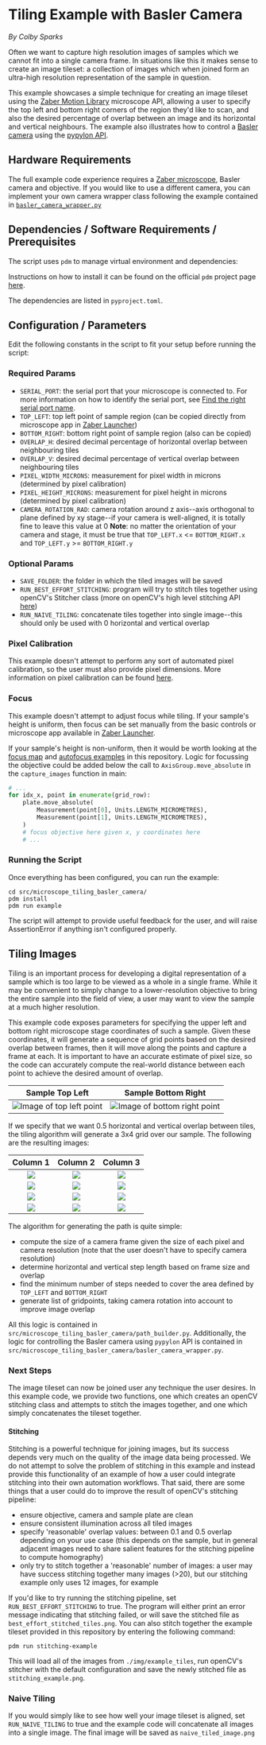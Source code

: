 # Tiling Example with Basler Camera

*By Colby Sparks*

Often we want to capture high resolution images of samples which we cannot fit into a single camera frame. In situations like this it makes sense to create an image tileset: a collection of images which when joined form an ultra-high resolution representation of the sample in question.

This example showcases a simple technique for creating an image tileset using the [Zaber Motion Library](https://software.zaber.com/motion-library) microscope API, allowing a user to specify the top left and bottom right corners of the region they'd like to scan, and also the desired percentage of overlap between an image and its horizontal and vertical neighbours. The example also illustrates how to control a [Basler camera](https://www.baslerweb.com/en/cameras/) using the [pypylon API](https://github.com/basler/pypylon).

## Hardware Requirements

The full example code experience requires a [Zaber microscope](https://www.zaber.com/products/microscopes), Basler camera and objective. If you would like to use a different camera, you can implement your own camera wrapper class following the example contained in [`basler_camera_wrapper.py`](src/microscope_tiling_basler_camera/basler_camera_wrapper.py)

## Dependencies / Software Requirements / Prerequisites

The script uses `pdm` to manage virtual environment and dependencies:

Instructions on how to install it can be found on the official `pdm` project page [here](https://github.com/pdm-project/pdm).

The dependencies are listed in `pyproject.toml`.

## Configuration / Parameters

Edit the following constants in the script to fit your setup before running the script:

### Required Params

- `SERIAL_PORT`: the serial port that your microscope is connected to.
For more information on how to identify the serial port, see [Find the right serial port name](https://software.zaber.com/motion-library/docs/guides/find_right_port).
- `TOP_LEFT`: top left point of sample region (can be copied directly from microscope app in [Zaber Launcher](https://software.zaber.com/zaber-launcher/download))
- `BOTTOM_RIGHT`: bottom right point of sample region (also can be copied)
- `OVERLAP_H`: desired decimal percentage of horizontal overlap between neighbouring tiles
- `OVERLAP_V`: desired decimal percentage of vertical overlap between neighbouring tiles
- `PIXEL_WIDTH_MICRONS`: measurement for pixel width in microns (determined by pixel calibration)
- `PIXEL_HEIGHT_MICRONS`: measurement for pixel height in microns (determined by pixel calibration)
- `CAMERA_ROTATION_RAD`: camera rotation around z axis--axis orthogonal to plane defined by xy stage--if your camera is well-aligned, it is totally fine to leave this value at 0
__Note__: no matter the orientation of your camera and stage, it must be true that `TOP_LEFT.x` <= `BOTTOM_RIGHT.x` and `TOP_LEFT.y` >= `BOTTOM_RIGHT.y`

### Optional Params

- `SAVE_FOLDER`: the folder in which the tiled images will be saved
- `RUN_BEST_EFFORT_STITCHING`: program will try to stitch tiles together using openCV's Stitcher class (more on openCV's high level stitching API [here](https://docs.opencv.org/4.x/d8/d19/tutorial_stitcher.html))
- `RUN_NAIVE_TILING`: concatenate tiles together into single image--this should only be used with 0 horizontal
and vertical overlap

### Pixel Calibration

This example doesn't attempt to perform any sort of automated pixel calibration, so the user must also provide pixel dimensions. More information on pixel calibration can be found [here](https://ibidi.com/img/cms/support/AN/AN22_Pixel_Size.pdf).

### Focus

This example doesn't attempt to adjust focus while tiling. If your sample's height is uniform, then focus can be set manually from the basic controls or microscope app available in [Zaber Launcher](https://software.zaber.com/zaber-launcher/download).

If your sample's height is non-uniform, then it would be worth looking at the [focus map](../microscope_autofocus/) and [autofocus examples](../microscope_autofocus/) in this repository. Logic for focussing the objective could be added below the call to `AxisGroup.move_absolute` in the `capture_images` function in main:

```python
# ...
for idx_x, point in enumerate(grid_row):
    plate.move_absolute(
        Measurement(point[0], Units.LENGTH_MICROMETRES),
        Measurement(point[1], Units.LENGTH_MICROMETRES),
    )
    # focus objective here given x, y coordinates here
    # ...
```

### Running the Script

Once everything has been configured, you can run the example:

```shell
cd src/microscope_tiling_basler_camera/
pdm install
pdm run example
```

The script will attempt to provide useful feedback for the user, and will raise AssertionError if anything isn't configured properly.

## Tiling Images

Tiling is an important process for developing a digital representation of a sample which is too large to be viewed as a whole in a single frame. While it may be convenient to simply change to a lower-resolution objective to bring the entire sample into the field of view, a user may want to view the sample at a much higher resolution.

This example code exposes parameters for specifying the upper left and bottom right microscope stage coordinates of such a sample. Given these coordinates, it will generate a sequence of grid points based on the desired overlap between frames, then it will move along the points and capture a frame at each. It is important to have an accurate estimate of pixel size, so the code can accurately compute the real-world distance between each point to achieve the desired amount of overlap.

| Sample Top Left | Sample Bottom Right |
| :---: | :---: |
| ![Image of top left point](img/top_left.png) | ![Image of bottom right point](img/bottom_right.png) |

If we specify that we want 0.5 horizontal and vertical overlap between tiles, the tiling algorithm will generate a 3x4 grid over our sample. The following are the resulting images:

| Column 1 | Column 2 | Column 3 |
| :---: | :---: | :---: |
| <img src="img/example_tiles/tile_0_0.png" style="max-width:150px; max-height:150px;"> | <img src="img/example_tiles/tile_0_1.png" style="max-width:150px; max-height:150px;"> | <img src="img/example_tiles/tile_0_2.png" style="max-width:150px; max-height:150px;"> |
| <img src="img/example_tiles/tile_1_0.png" style="max-width:150px; max-height:150px;"> | <img src="img/example_tiles/tile_1_1.png" style="max-width:150px; max-height:150px;"> | <img src="img/example_tiles/tile_1_2.png" style="max-width:150px; max-height:150px;"> |
| <img src="img/example_tiles/tile_2_0.png" style="max-width:150px; max-height:150px;"> | <img src="img/example_tiles/tile_2_1.png" style="max-width:150px; max-height:150px;"> | <img src="img/example_tiles/tile_2_2.png" style="max-width:150px; max-height:150px;"> |
| <img src="img/example_tiles/tile_3_0.png" style="max-width:150px; max-height:150px;"> | <img src="img/example_tiles/tile_3_1.png" style="max-width:150px; max-height:150px;"> | <img src="img/example_tiles/tile_3_2.png" style="max-width:150px; max-height:150px;"> |

The algorithm for generating the path is quite simple:
- compute the size of a camera frame given the size of each pixel and camera resolution (note that the user doesn't have to specify camera resolution)
- determine horizontal and vertical step length based on frame size and overlap
- find the minimum number of steps needed to cover the area defined by `TOP_LEFT` and `BOTTOM_RIGHT`
- generate list of gridpoints, taking camera rotation into account to improve image overlap

All this logic is contained in `src/microscope_tiling_basler_camera/path_builder.py`. Additionally, the logic for controlling the Basler camera using `pypylon` API is contained in `src/microscope_tiling_basler_camera/basler_camera_wrapper.py`.

### Next Steps

The image tileset can now be joined user any technique the user desires. In this example code, we provide two functions, one which creates an openCV stitching class and attempts to stitch the images together, and one which simply concatenates the tileset together.

#### Stitching

Stitching is a powerful technique for joining images, but its success depends very much on the quality of the image data being processed. We do not attempt to solve the problem of stitching in this example and instead provide this functionality of an example of how a user could integrate stitching into their own automation workflows. That said, there are some things that a user could do to improve the result of openCV's stitching pipeline:

- ensure objective, camera and sample plate are clean
- ensure consistent illumination across all tiled images
- specify 'reasonable' overlap values: between 0.1 and 0.5 overlap depending on your use case (this depends on the sample, but in general adjacent images need to share salient features for the stitching pipeline to compute homography)
- only try to stitch together a 'reasonable' number of images: a user may have success stitching together many images (>20), but our stitching example only uses 12 images, for example

If you'd like to try running the stitching pipeline, set `RUN_BEST_EFFORT_STITCHING` to true. The program will either print an error message indicating that stitching failed, or will save the stitched file as `best_effort_stitched_tiles.png`. You can also stitch together the example tileset provided in this repository by entering the following command:

```shell
pdm run stitching-example
```

This will load all of the images from `./img/example_tiles`, run openCV's stitcher with the default configuration and save the newly stitched file as `stitching_example.png`.

### Naive Tiling

If you would simply like to see how well your image tileset is aligned, set `RUN_NAIVE_TILING` to true and the example code will concatenate all images into a single image. The final image will be saved as `naive_tiled_image.png`
